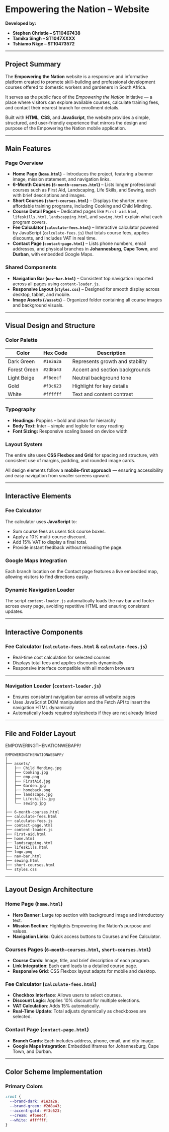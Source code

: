 # **Empowering the Nation – Website**

**Developed by:**  
- **Stephen Christie – ST10467438**  
- **Tamika Singh – ST1047XXXX**  
- **Tshiamo Nkge – ST10473572**

---

## **Project Summary**

The **Empowering the Nation** website is a responsive and informative platform created to promote skill-building and professional development courses offered to domestic workers and gardeners in South Africa.  

It serves as the public face of the *Empowering the Nation* initiative — a place where visitors can explore available courses, calculate training fees, and contact their nearest branch for enrollment details.  

Built with **HTML**, **CSS**, and **JavaScript**, the website provides a simple, structured, and user-friendly experience that mirrors the design and purpose of the Empowering the Nation mobile application.

---

## **Main Features**

### **Page Overview**
- **Home Page (`home.html`)** – Introduces the project, featuring a banner image, mission statement, and navigation links.  
- **6-Month Courses (`6-month-courses.html`)** – Lists longer professional courses such as First Aid, Landscaping, Life Skills, and Sewing, each with brief descriptions and images.  
- **Short Courses (`short-courses.html`)** – Displays the shorter, more affordable training programs, including Cooking and Child Minding.  
- **Course Detail Pages** – Dedicated pages like `First-aid.html`, `lifeskills.html`, `landscapping.html`, and `sewing.html` explain what each program covers.  
- **Fee Calculator (`calculate-fees.html`)** – Interactive calculator powered by JavaScript (`calculate-fees.js`) that totals course fees, applies discounts, and includes VAT in real time.  
- **Contact Page (`contact-page.html`)** – Lists phone numbers, email addresses, and physical branches in **Johannesburg**, **Cape Town**, and **Durban**, with embedded Google Maps.  

### **Shared Components**
- **Navigation Bar (`nav-bar.html`)** – Consistent top navigation imported across all pages using `content-loader.js`.  
- **Responsive Layout (`styles.css`)** – Designed for smooth display across desktop, tablet, and mobile.  
- **Image Assets (`/assets`)** – Organized folder containing all course images and background visuals.  

---

## **Visual Design and Structure**

### **Color Palette**

| Color | Hex Code | Description |
|--------|-----------|-------------|
| Dark Green | `#1e3a2a` | Represents growth and stability |
| Forest Green | `#2d8a43` | Accent and section backgrounds |
| Light Beige | `#f6eecf` | Neutral background tone |
| Gold | `#f3c623` | Highlight for key details |
| White | `#ffffff` | Text and content contrast |

### **Typography**
- **Headings:** Poppins – bold and clean for hierarchy  
- **Body Text:** Inter – simple and legible for easy reading  
- **Font Sizing:** Responsive scaling based on device width  

### **Layout System**
The entire site uses **CSS Flexbox and Grid** for spacing and structure, with consistent use of margins, padding, and rounded image cards.  

All design elements follow a **mobile-first approach** — ensuring accessibility and easy navigation from smaller screens upward.

---

## **Interactive Elements**

### **Fee Calculator**
The calculator uses **JavaScript** to:
- Sum course fees as users tick course boxes.  
- Apply a 10% multi-course discount.  
- Add 15% VAT to display a final total.  
- Provide instant feedback without reloading the page.

### **Google Maps Integration**
Each branch location on the Contact page features a live embedded map, allowing visitors to find directions easily.

### **Dynamic Navigation Loader**
The script `content-loader.js` automatically loads the nav bar and footer across every page, avoiding repetitive HTML and ensuring consistent updates.

---
## Interactive Components

### Fee Calculator (`calculate-fees.html` & `calculate-fees.js`)

- Real-time cost calculation for selected courses  
- Displays total fees and applies discounts dynamically  
- Responsive interface compatible with all modern browsers  

---

### Navigation Loader (`content-loader.js`)

- Ensures consistent navigation bar across all website pages  
- Uses JavaScript DOM manipulation and the Fetch API to insert the navigation HTML dynamically  
- Automatically loads required stylesheets if they are not already linked
   
---

## **File and Folder Layout**
EMPOWERINGTHENATIONWEBAPP/
```
EMPOWERINGTHENATIONWEBAPP/
│
├── assets/
│   ├── Child Mending.jpg
│   ├── Cooking.jpg
│   ├── emp.png
│   ├── FirstAid.jpg
│   ├── Garden.jpg
│   ├── homeback.png
│   ├── landscape.jpg
│   ├── Lifeskills.jpg
│   └── sewing.jpg
│
├── 6-month-courses.html
├── calculate-fees.html
├── calculate-fees.js
├── contact-page.html
├── content-loader.js
├── First-aid.html
├── home.html
├── landscapping.html
├── lifeskills.html
├── logo.png
├── nav-bar.html
├── sewing.html
├── short-courses.html
└── styles.css
```

---

## Layout Design Architecture

### Home Page (`home.html`)
- **Hero Banner**: Large top section with background image and introductory text.  
- **Mission Section**: Highlights Empowering the Nation’s purpose and values.  
- **Navigation Links**: Quick access buttons to Courses and Fee Calculator.  

### Courses Pages (`6-month-courses.html`, `short-courses.html`)
- **Course Cards**: Image, title, and brief description of each program.  
- **Link Integration**: Each card leads to a detailed course page.  
- **Responsive Grid**: CSS Flexbox layout adapts for mobile and desktop.  

### Fee Calculator (`calculate-fees.html`)
- **Checkbox Interface**: Allows users to select courses.  
- **Discount Logic**: Applies 10% discount for multiple selections.  
- **VAT Calculation**: Adds 15% automatically.  
- **Real-Time Update**: Total adjusts dynamically as checkboxes are selected.  

### Contact Page (`contact-page.html`)
- **Branch Cards**: Each includes address, phone, email, and city image.  
- **Google Maps Integration**: Embedded iframes for Johannesburg, Cape Town, and Durban.  

---

## Color Scheme Implementation

### Primary Colors
```css
:root {
  --brand-dark: #1e3a2a;
  --brand-green: #2d8a43;
  --accent-gold: #f3c623;
  --cream: #f6eecf;
  --white: #ffffff;
}
```

